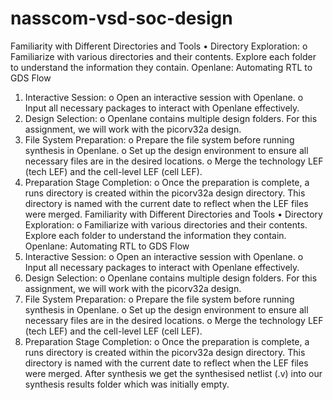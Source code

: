 # nasscom-vsd-soc-design
Familiarity with Different Directories and Tools
•	Directory Exploration:
o	Familiarize with various directories and their contents. Explore each folder to understand the information they contain.
Openlane: Automating RTL to GDS Flow
1.	Interactive Session:
o	Open an interactive session with Openlane.
o	Input all necessary packages to interact with Openlane effectively.
2.	Design Selection:
o	Openlane contains multiple design folders. For this assignment, we will work with the picorv32a design.
3.	File System Preparation:
o	Prepare the file system before running synthesis in Openlane.
o	Set up the design environment to ensure all necessary files are in the desired locations.
o	Merge the technology LEF (tech LEF) and the cell-level LEF (cell LEF).
4.	Preparation Stage Completion:
o	Once the preparation is complete, a runs directory is created within the picorv32a design directory. This directory is named with the current date to reflect when the LEF files were merged.
Familiarity with Different Directories and Tools
•	Directory Exploration:
o	Familiarize with various directories and their contents. Explore each folder to understand the information they contain.
Openlane: Automating RTL to GDS Flow
1.	Interactive Session:
o	Open an interactive session with Openlane.
o	Input all necessary packages to interact with Openlane effectively.
2.	Design Selection:
o	Openlane contains multiple design folders. For this assignment, we will work with the picorv32a design.
3.	File System Preparation:
o	Prepare the file system before running synthesis in Openlane.
o	Set up the design environment to ensure all necessary files are in the desired locations.
o	Merge the technology LEF (tech LEF) and the cell-level LEF (cell LEF).
4.	Preparation Stage Completion:
o	Once the preparation is complete, a runs directory is created within the picorv32a design directory. This directory is named with the current date to reflect when the LEF files were merged.
After synthesis we get the synthesised netlist (.v) into our synthesis results folder which was initially empty.

